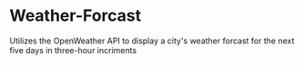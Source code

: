 # Weather-Forcast
Utilizes the OpenWeather API to display a city's weather forcast for the next five days in three-hour incriments
